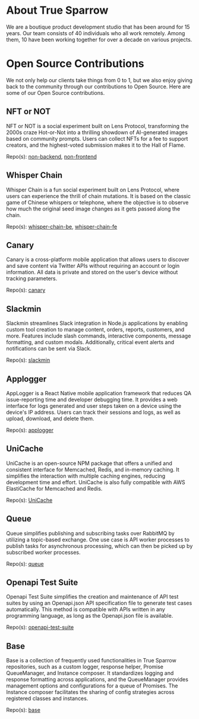 # About True Sparrow
We are a boutique product development studio that has been around for 15 years. Our team consists of 40 individuals who all work remotely. Among them, 10 have been working together for over a decade on various projects.

# Open Source Contributions
We not only help our clients take things from 0 to 1, but we also enjoy giving back to the community through our contributions to Open Source. Here are some of our Open Source contributions.

## NFT or NOT
NFT or NOT is a social experiment built on Lens Protocol, transforming the 2000s craze Hot-or-Not into a thrilling showdown of AI-generated images based on community prompts. Users can collect NFTs for a fee to support creators, and the highest-voted submission makes it to the Hall of Flame.

Repo(s): [non-backend](https://github.com/TrueSparrowSystems/nft-or-not-be), [non-frontend](https://github.com/TrueSparrowSystems/nft-or-not-fe)

## Whisper Chain
Whisper Chain is a fun social experiment built on Lens Protocol, where users can experience the thrill of chain mutations. It is based on the classic game of Chinese whispers or telephone, where the objective is to observe how much the original seed image changes as it gets passed along the chain.

Repo(s): [whisper-chain-be](https://github.com/TrueSparrowSystems/whisper-chain-be), [whisper-chain-fe](https://github.com/TrueSparrowSystems/whisper-chain-fe)

## Canary
Canary is a cross-platform mobile application that allows users to discover and save content via Twitter APIs without requiring an account or login information. All data is private and stored on the user's device without tracking parameters.

Repo(s): [canary](https://github.com/TrueSparrowSystems/canary)

## Slackmin
Slackmin streamlines Slack integration in Node.js applications by enabling custom tool creation to manage content, orders, reports, customers, and more. Features include slash commands, interactive components, message formatting, and custom modals. Additionally, critical event alerts and notifications can be sent via Slack.

Repo(s): [slackmin](https://github.com/TrueSparrowSystems/slackmin)

## Applogger
AppLogger is a React Native mobile application framework that reduces QA issue-reporting time and developer debugging time. It provides a web interface for logs generated and user steps taken on a device using the device's IP address. Users can track their sessions and logs, as well as upload, download, and delete them.

Repo(s): [applogger](https://github.com/TrueSparrowSystems/applogger)

## UniCache
UniCache is an open-source NPM package that offers a unified and consistent interface for Memcached, Redis, and in-memory caching. It simplifies the interaction with multiple caching engines, reducing development time and effort. UniCache is also fully compatible with AWS ElastiCache for Memcached and Redis.

Repo(s): [UniCache](https://github.com/TrueSparrowSystems/UniCache)

## Queue
Queue simplifies publishing and subscribing tasks over RabbitMQ by utilizing a topic-based exchange. One use case is API worker processes to publish tasks for asynchronous processing, which can then be picked up by subscribed worker processes.

Repo(s): [queue](https://github.com/TrueSparrowSystems/queue)

## Openapi Test Suite
Openapi Test Suite simplifies the creation and maintenance of API test suites by using an Openapi.json API specification file to generate test cases automatically. This method is compatible with APIs written in any programming language, as long as the Openapi.json file is available.

Repo(s): [openapi-test-suite](https://github.com/TrueSparrowSystems/openapi-test-suite)

## Base
Base is a collection of frequently used functionalities in True Sparrow repositories, such as a custom logger, response helper, Promise QueueManager, and Instance composer. It standardizes logging and response formatting across applications, and the QueueManager provides management options and configurations for a queue of Promises. The Instance composer facilitates the sharing of config strategies across registered classes and instances.

Repo(s): [base](https://github.com/TrueSparrowSystems/base)

